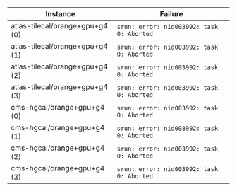 | Instance                        | Failure                                   |
| ------------------------------- | ----------------------------------------- |
| atlas-tilecal/orange+gpu+g4 (0) | `srun: error: nid003992: task 0: Aborted` |
| atlas-tilecal/orange+gpu+g4 (1) | `srun: error: nid003992: task 0: Aborted` |
| atlas-tilecal/orange+gpu+g4 (2) | `srun: error: nid003992: task 0: Aborted` |
| atlas-tilecal/orange+gpu+g4 (3) | `srun: error: nid003992: task 0: Aborted` |
| cms-hgcal/orange+gpu+g4 (0)     | `srun: error: nid003992: task 0: Aborted` |
| cms-hgcal/orange+gpu+g4 (1)     | `srun: error: nid003992: task 0: Aborted` |
| cms-hgcal/orange+gpu+g4 (2)     | `srun: error: nid003992: task 0: Aborted` |
| cms-hgcal/orange+gpu+g4 (3)     | `srun: error: nid003992: task 0: Aborted` |
